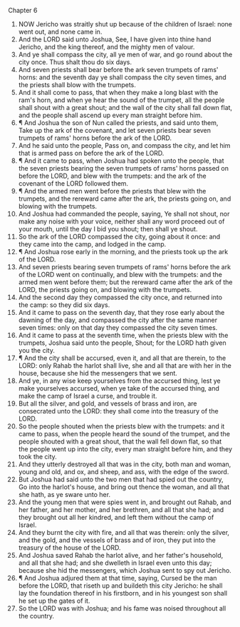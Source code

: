 

Chapter 6

1. NOW Jericho was straitly shut up because of the children of Israel: none went out, and none came in.
2. And the LORD said unto Joshua, See, I have given into thine hand Jericho, and the king thereof, and the mighty men of valour.
3. And ye shall compass the city, all ye men of war, and go round about the city once.  Thus shalt thou do six days.
4. And seven priests shall bear before the ark seven trumpets of rams' horns: and the seventh day ye shall compass the city seven times, and the priests shall blow with the trumpets.
5. And it shall come to pass, that when they make a long blast with the ram's horn, and when ye hear the sound of the trumpet, all the people shall shout with a great shout; and the wall of the city shall fall down flat, and the people shall ascend up every man straight before him.
6. ¶ And Joshua the son of Nun called the priests, and said unto them, Take up the ark of the covenant, and let seven priests bear seven trumpets of rams' horns before the ark of the LORD.
7. And he said unto the people, Pass on, and compass the city, and let him that is armed pass on before the ark of the LORD.
8. ¶ And it came to pass, when Joshua had spoken unto the people, that the seven priests bearing the seven trumpets of rams' horns passed on before the LORD, and blew with the trumpets: and the ark of the covenant of the LORD followed them.
9. ¶ And the armed men went before the priests that blew with the trumpets, and the rereward came after the ark, the priests going on, and blowing with the trumpets.
10. And Joshua had commanded the people, saying, Ye shall not shout, nor make any noise with your voice, neither shall any word proceed out of your mouth, until the day I bid you shout; then shall ye shout.
11. So the ark of the LORD compassed the city, going about it once: and they came into the camp, and lodged in the camp.
12. ¶ And Joshua rose early in the morning, and the priests took up the ark of the LORD.
13. And seven priests bearing seven trumpets of rams' horns before the ark of the LORD went on continually, and blew with the trumpets: and the armed men went before them; but the rereward came after the ark of the LORD, the priests going on, and blowing with the trumpets.
14. And the second day they compassed the city once, and returned into the camp: so they did six days.
15. And it came to pass on the seventh day, that they rose early about the dawning of the day, and compassed the city after the same manner seven times: only on that day they compassed the city seven times.
16. And it came to pass at the seventh time, when the priests blew with the trumpets, Joshua said unto the people, Shout; for the LORD hath given you the city.
17. ¶ And the city shall be accursed, even it, and all that are therein, to the LORD: only Rahab the harlot shall live, she and all that are with her in the house, because she hid the messengers that we sent.
18. And ye, in any wise keep yourselves from the accursed thing, lest ye make yourselves accursed, when ye take of the accursed thing, and make the camp of Israel a curse, and trouble it.
19. But all the silver, and gold, and vessels of brass and iron, are consecrated unto the LORD: they shall come into the treasury of the LORD.
20. So the people shouted when the priests blew with the trumpets: and it came to pass, when the people heard the sound of the trumpet, and the people shouted with a great shout, that the wall fell down flat, so that the people went up into the city, every man straight before him, and they took the city.
21. And they utterly destroyed all that was in the city, both man and woman, young and old, and ox, and sheep, and ass, with the edge of the sword.
22. But Joshua had said unto the two men that had spied out the country, Go into the harlot's house, and bring out thence the woman, and all that she hath, as ye sware unto her.
23. And the young men that were spies went in, and brought out Rahab, and her father, and her mother, and her brethren, and all that she had; and they brought out all her kindred, and left them without the camp of Israel.
24. And they burnt the city with fire, and all that was therein: only the silver, and the gold, and the vessels of brass and of iron, they put into the treasury of the house of the LORD.
25. And Joshua saved Rahab the harlot alive, and her father's household, and all that she had; and she dwelleth in Israel even unto this day; because she hid the messengers, which Joshua sent to spy out Jericho.
26. ¶ And Joshua adjured them at that time, saying, Cursed be the man before the LORD, that riseth up and buildeth this city Jericho: he shall lay the foundation thereof in his firstborn, and in his youngest son shall he set up the gates of it.
27. So the LORD was with Joshua; and his fame was noised throughout all the country.
